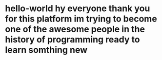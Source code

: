 # hello-world hy everyone thank you for this platform im trying to become one of the awesome people in the history of programming ready to learn somthing new
